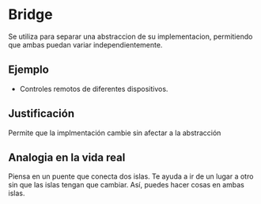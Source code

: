 # Bridge
Se utiliza para separar una abstraccion de su implementacion, permitiendo que ambas puedan variar independientemente.

## Ejemplo
- Controles remotos de diferentes dispositivos.

## Justificación
Permite que la implmentación cambie sin afectar a la abstracción

## Analogia en la vida real
Piensa en un puente que conecta dos islas. Te ayuda a ir de un lugar a otro sin que las islas tengan que cambiar. Así, puedes hacer cosas en ambas islas.

